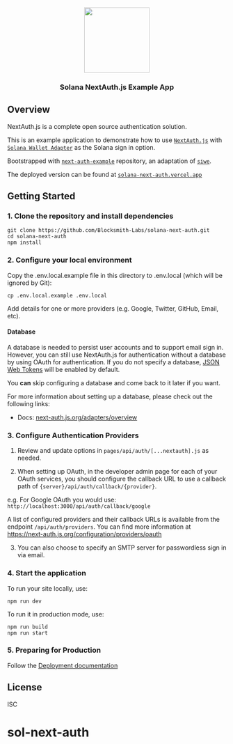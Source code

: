 
<p align="center">
   <br/>
   <a href="https://next-auth.js.org" target="_blank"><img width="150px" src="https://i.imgur.com/WSdrE97.png" /></a>
   <h3 align="center">Solana NextAuth.js Example App</h3>

</p>

## Overview

NextAuth.js is a complete open source authentication solution.

This is an example application to demonstrate how to use [`NextAuth.js`](https://next-auth.js.org) with [`Solana Wallet Adapter`](https://github.com/solana-labs/wallet-adapter) as the Solana sign in option.

Bootstrapped with [`next-auth-example`](https://github.com/nextauthjs/next-auth-example) repository, an adaptation of [`siwe`](https://github.com/spruceid/siwe).

The deployed version can be found at [`solana-next-auth.vercel.app`](https://solana-next-auth.vercel.app)



## Getting Started

### 1. Clone the repository and install dependencies

```
git clone https://github.com/Blocksmith-Labs/solana-next-auth.git
cd solana-next-auth
npm install
```

### 2. Configure your local environment

Copy the .env.local.example file in this directory to .env.local (which will be ignored by Git):

```
cp .env.local.example .env.local
```

Add details for one or more providers (e.g. Google, Twitter, GitHub, Email, etc).

#### Database

A database is needed to persist user accounts and to support email sign in. However, you can still use NextAuth.js for authentication without a database by using OAuth for authentication. If you do not specify a database, [JSON Web Tokens](https://jwt.io/introduction) will be enabled by default.

You **can** skip configuring a database and come back to it later if you want.

For more information about setting up a database, please check out the following links:

* Docs: [next-auth.js.org/adapters/overview](https://next-auth.js.org/adapters/overview)

### 3. Configure Authentication Providers

1. Review and update options in `pages/api/auth/[...nextauth].js` as needed.

2. When setting up OAuth, in the developer admin page for each of your OAuth services, you should configure the callback URL to use a callback path of `{server}/api/auth/callback/{provider}`.

  e.g. For Google OAuth you would use: `http://localhost:3000/api/auth/callback/google`

  A list of configured providers and their callback URLs is available from the endpoint `/api/auth/providers`. You can find more information at https://next-auth.js.org/configuration/providers/oauth

3. You can also choose to specify an SMTP server for passwordless sign in via email.

### 4. Start the application

To run your site locally, use:

```
npm run dev
```

To run it in production mode, use:

```
npm run build
npm run start
```

### 5. Preparing for Production

Follow the [Deployment documentation](https://next-auth.js.org/deployment)

## License

ISC

# sol-next-auth
